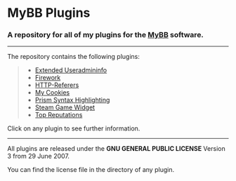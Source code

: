 # MyBB Plugins

### A repository for all of my plugins for the [MyBB](https://mybb.com) software.

---

The repository contains the following plugins:

> * [Extended Useradmininfo](/Extended%20Useradmininfo/)
> * [Firework](/Firework/)
> * [HTTP-Referers](/HTTP%20Referers/)
> * [My Cookies](/My%20Cookies/)
> * [Prism Syntax Highlighting](/Prism%20Syntax%20Highlighting/)
> * [Steam Game Widget](/SteamGameWidget/)
> * [Top Reputations](/Top%20Reputations/)

Click on any plugin to see further information.

---

All plugins are released under the **GNU GENERAL PUBLIC LICENSE** Version 3 from 29 June 2007.

You can find the license file in the directory of any plugin.
